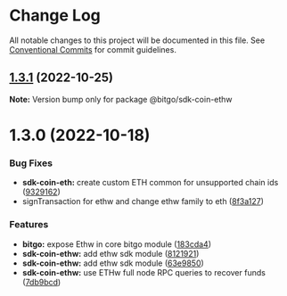 # Change Log

All notable changes to this project will be documented in this file.
See [Conventional Commits](https://conventionalcommits.org) for commit guidelines.

## [1.3.1](https://github.com/BitGo/BitGoJS/compare/@bitgo/sdk-coin-ethw@1.3.0...@bitgo/sdk-coin-ethw@1.3.1) (2022-10-25)

**Note:** Version bump only for package @bitgo/sdk-coin-ethw

# 1.3.0 (2022-10-18)

### Bug Fixes

- **sdk-coin-eth:** create custom ETH common for unsupported chain ids ([9329162](https://github.com/BitGo/BitGoJS/commit/93291625150a0ae1f2f69432a3910845ee933e9d))
- signTransaction for ethw and change ethw family to eth ([8f3a127](https://github.com/BitGo/BitGoJS/commit/8f3a127fc183e7176d5275610dea34aae4815375))

### Features

- **bitgo:** expose Ethw in core bitgo module ([183cda4](https://github.com/BitGo/BitGoJS/commit/183cda433f8c683722843e2c30bf46101a1cd677))
- **sdk-coin-ethw:** add ethw sdk module ([8121921](https://github.com/BitGo/BitGoJS/commit/812192168b07327458518ce438b6cdfd14db6a89))
- **sdk-coin-ethw:** add ethw sdk module ([63e9850](https://github.com/BitGo/BitGoJS/commit/63e9850c27039d1b614d14426a1d9b090d454b76))
- **sdk-coin-ethw:** use ETHw full node RPC queries to recover funds ([7db9bcd](https://github.com/BitGo/BitGoJS/commit/7db9bcd61549e4e96d8f745211717586eec4535c))
